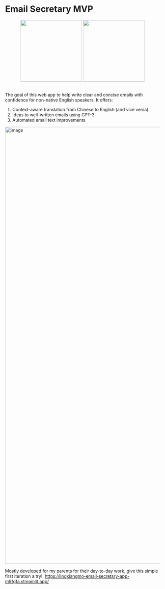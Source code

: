 # Email Secretary MVP

<div align="center">
  <img src="https://openai.com/content/images/2022/05/openai-avatar.png" width="200" height="200" />
  <img src="https://www.seekpng.com/png/detail/127-1278413_language-free-download-png-and-vector-foreign-language.png" width="200" height="200" />
</div>

<br />

The goal of this web app to help write clear and concise emails with confidence for non-native English speakers. It offers:
1. Context-aware translation from Chinese to English (and vice versa)
2. Ideas to well-written emails using GPT-3
3. Automated email text improvements

<img width="1420" alt="image" src="https://user-images.githubusercontent.com/65676392/210730708-7c80d59b-3c47-4b72-9631-c762e169966d.png">


Mostly developed for my parents for their day-to-day work, give this simple first iteration a try!: https://jingxiangmo-email-secretary-app-m8fgfa.streamlit.app/
